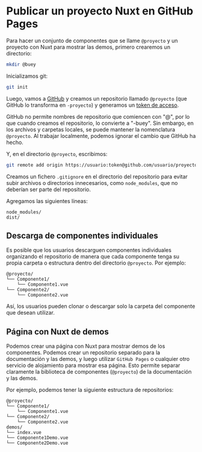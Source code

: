 # Publicar un proyecto Nuxt en GitHub Pages

Para hacer un conjunto de componentes que se llame `@proyecto` y un proyecto con Nuxt para mostrar las demos, primero crearemos un directorio:

``` sh
mkdir @buey
```

Inicializamos git:

``` sh
git init
```

Luego, vamos a [GitHub](https://github.com) y creamos un repositorio llamado `@proyecto` (que GitHub lo transforma en `-proyecto`) y generamos un [token de acceso](../git/access-token).

GitHub no permite nombres de repositorio que comiencen con "@", por lo que cuando creamos el repositorio, lo convierte a "-buey". Sin embargo, en los archivos y carpetas locales, se puede mantener la nomenclatura `@proyecto`. Al trabajar localmente, podemos ignorar el cambio que GitHub ha hecho.

Y, en el directorio `@proyecto`, escribimos:

``` sh
git remote add origin https://usuario:token@github.com/usuario/proyecto.git
```

Creamos un fichero `.gitignore` en el directorio del repositorio para evitar subir archivos o directorios innecesarios, como `node_modules`, que no deberían ser parte del repositorio.

Agregamos las siguientes líneas:

```
node_modules/
dist/
```

## Descarga de componentes individuales

Es posible que los usuarios descarguen componentes individuales organizando el repositorio de manera que cada componente tenga su propia carpeta o estructura dentro del directorio `@proyecto`. Por ejemplo:

```
@proyecto/
└── Componente1/
    └── Componente1.vue
└── Componente2/
    └── Componente2.vue
```

Así, los usuarios pueden clonar o descargar solo la carpeta del componente que desean utilizar.

## Página con Nuxt de demos

Podemos crear una página con Nuxt para mostrar demos de los componentes. Podemos crear un repositorio separado para la documentación y las demos, y luego utilizar `GitHub Pages` o cualquier otro servicio de alojamiento para mostrar esa página. Esto permite separar claramente la biblioteca de componentes (`@proyecto`) de la documentación y las demos.

Por ejemplo, podemos tener la siguiente estructura de repositorios:

```
@proyecto/
└── Componente1/
    └── Componente1.vue
└── Componente2/
    └── Componente2.vue
demos/
└── index.vue
└── Componente1Demo.vue
└── Componente2Demo.vue
```
